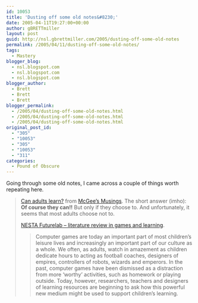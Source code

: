 ```yaml
---
id: 10053
title: 'Dusting off some old notes&#8230;'
date: 2005-04-11T19:27:00+00:00
author: gBRETTmiller
layout: post
guid: http://nsl.gbrettmiller.com/2005/dusting-off-some-old-notes
permalink: /2005/04/11/dusting-off-some-old-notes/
tags:
  - Mastery
blogger_blog:
  - nsl.blogspot.com
  - nsl.blogspot.com
  - nsl.blogspot.com
blogger_author:
  - Brett
  - Brett
  - Brett
blogger_permalink:
  - /2005/04/dusting-off-some-old-notes.html
  - /2005/04/dusting-off-some-old-notes.html
  - /2005/04/dusting-off-some-old-notes.html
original_post_id:
  - "305"
  - "10053"
  - "305"
  - "10053"
  - "311"
categories:
  - Pound of Obscure
---
```

Going through some old notes, I came across a couple of things worth repeating here.

> [Can adults learn?](http://www.mcgeesmusings.net/2004/06/08.html#a4127) from [McGee&#8217;s Musings](http://www.mcgeesmusings.net). The short answer (imho): **Of course they can!!** But only if they choose to. And unfortunately, it seems that most adults choose not to.
> 
> [NESTA Futurelab &#8211; literature review in games and learning](http://www.nestafuturelab.org/research/reviews/08_01.htm). 
> 
> > Computer games are today an important part of most children’s leisure lives and increasingly an important part of our culture as a whole. We often, as adults, watch in amazement as children dedicate hours to acting as football coaches, designers of empires, controllers of robots, wizards and emperors. In the past, computer games have been dismissed as a distraction from more ‘worthy’ activities, such as homework or playing outside. Today, however, researchers, teachers and designers of learning resources are beginning to ask how this powerful new medium might be used to support children’s learning.